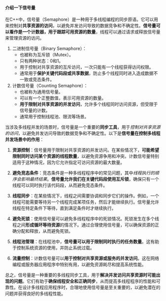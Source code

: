 #### 介绍一下信号量

在C++中，信号量（Semaphore）是一种用于多线程编程的同步原语。它可以用来控制对**共享资源的访问**，以避免并发访问导致的数据竞争和不确定性。**信号量可以看作是一个计数器，用于跟踪可用资源的数量**，线程可以通过请求或释放信号量来管理资源的访问。

1. 二进制信号量（Binary Semaphore）：
   - 也被称为互斥锁（Mutex）。
   - 只有两种状态：0和1。
   - 用于控制对共享资源的互斥访问，一次只能有一个线程获得访问权限。
   - 通常用于**保护关键代码段或共享数据**，防止多个线程同时进入造成数据不一致或竞态条件。
2. 计数信号量（Counting Semaphore）：
   - 也被称为通用信号量。
   - 可以有一个正整数值，表示可用资源的数量。
   - **用于限制对共享资源的并发访问**，允许多个线程同时访问资源，但受限于信号量的计数。
   - 通常用于控制线程池、限流等场景。

当涉及多线程并发的场景时，信号量是一个重要的**同步工具**，用于*控制对共享资源的访问*，以避免并发访问导致的数据竞争和不确定性。以下是**信号量在控制多线程并发场景中的作用**：

1. **资源控制**：信号量用于限制对共享资源的并发访问。在某些情况下，**可能希望限制同时访问某个资源的线程数量**，以避免资源争用和冲突。计数信号量特别适用于这种情况，因为它允许指定可访问资源的最大数量。

2. **避免竞态条件**：竞态条件是一种多线程程序中的常见问题，其中*线程执行的顺序会影响最终结果*。**信号量允许我们在关键代码段使用互斥锁**，确保只有一个线程可以同时执行该代码段，从而避免竞态条件。

3. **线程同步**：在某些情况下，线程之间需要协调和同步它们的操作。例如，一个线程可能需要等待另一个线程完成某项任务，然后才能继续执行。信号量允许线程在特定条件下等待，直到满足条件时才继续执行。

4. **避免死锁**：使用信号量可以避免多线程程序中的死锁情况。死锁发生在多个线程之间**形成循环等待资源**的情况下。通过合理使用信号量，可以确保资源的正确分配和释放，从而避免死锁。

5. **线程池管理**：在线程池中，**信号量可以用于限制同时执行的任务数量**。这有助于控制系统资源的使用，并防止系统过载。

6. **流量控制**：计数信号量可以**用于控制对共享资源或服务的并发访问**。这在网络编程或服务器应用程序中特别有用，以避免资源耗尽和提高系统性能。

总之，信号量是一种重要的多线程同步工具，用于**解决并发访问共享资源时可能出现的问题**。它们有助于**确保线程安全和正确同步**，从而提高多线程程序的性能和可靠性。在设计多线程应用程序时，合理地使用信号量是至关重要的，以避免潜在的问题并获得良好的多线程性能。